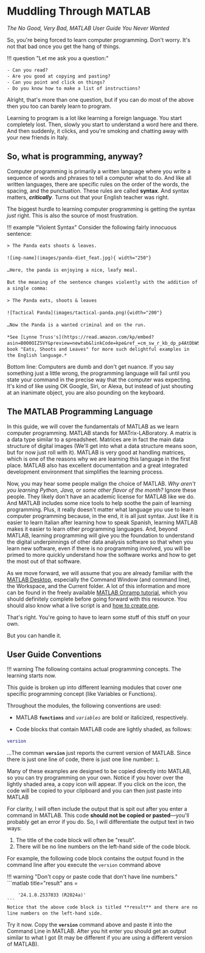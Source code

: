 # Muddling Through MATLAB

*The No Good, Very Bad, MATLAB User Guide You Never Wanted*

So, you're being forced to learn computer programming. Don't worry. It's not that bad once you get the hang of things.

!!! question "Let me ask you a question:"

    - Can you read?
    - Are you good at copying and pasting?
    - Can you point and click on things?
    - Do you know how to make a list of instructions?

Alright, that's more than one question, but if you can do most of the above then you too can barely learn to program.

Learning to program is a lot like learning a foreign language. You start completely lost. Then, slowly you start to understand a word here and there. And then suddenly, it clicks, and you're smoking and chatting away with your new friends in Italy.

## So, what is programming, anyway?

Computer programming is primarily a written language where you write a sequence of words and phrases to tell a computer what to do. And like all written languages, there are specific rules on the order of the words, the spacing, and the punctuation. These rules are called **syntax**. And syntax matters, ***critically***. Turns out that your English teacher was right.

The biggest hurdle to learning computer programming is getting the syntax *just* right. This is also the source of most frustration.

!!! example "Violent Syntax"
    Consider the following fairly innocuous sentence:

    > The Panda eats shoots & leaves.

    ![img-name](images/panda-diet_feat.jpg){ width="250"}

    …Here, the panda is enjoying a nice, leafy meal.

    But the meaning of the sentence changes violently with the addition of a single comma:

    > The Panda eats, shoots & leaves

    ![Tactical Panda](images/tactical-panda.png){width="200"}

    …Now the Panda is a wanted criminal and on the run. 
    
    *See [Lynne Truss's](https://read.amazon.com/kp/embed?asin=B000OIZSVY&preview=newtab&linkCode=kpe&ref_=cm_sw_r_kb_dp_p4AtDbWSS3EKY) book "Eats, Shoots and Leaves" for more such delightful examples in the English language.*

Bottom line: Computers are dumb and don't get nuance. If you say something just a little wrong, the programming language will fail until you state your command in the precise way that the computer was expecting. It's kind of like using OK Google, Siri, or Alexa, but instead of just shouting at an inanimate object, you are also pounding on the keyboard.

## The MATLAB Programming Language

In this guide, we will cover the fundamentals of MATLAB as we learn computer programming. MATLAB stands for MATrix-LABoratory. A matrix is a data type similar to a spreadsheet. Matrices are in fact the main data structure of digital images (We'll get into what a data structure means soon, but for now just roll with it). MATLAB is very good at handling matrices, which is one of the reasons why we are learning this language in the first place. MATLAB also has excellent documentation and a great integrated development environment that simplifies the learning process.

Now, you may hear some people malign the choice of MATLAB. *Why aren't you learning Python, Java, or some other flavor of the month?* Ignore these people. They likely don't have an academic license for MATLAB like we do. And MATLAB includes some nice tools to help soothe the pain of learning programming. Plus, it really doesn't matter what language you use to learn computer programming because, in the end, it is all just syntax. Just like it is easier to learn Italian after learning how to speak Spanish, learning MATLAB makes it easier to learn other programming languages. And, beyond MATLAB, learning programming will give you the foundation to understand the digital underpinnings of other data analysis software so that when you learn new software, even if there is no programming involved, you will be primed to more quickly understand how the software works and how to get the most out of that software.

As we move forward, we will assume that you are already familiar with the [MATLAB Desktop](https://www.mathworks.com/help/matlab/learn_matlab/desktop.html), especially the Command Window (and command line), the Workspace, and the Current folder. A lot of this information and more can be found in the freely available [MATLAB Onramp tutorial](https://matlabacademy.mathworks.com/details/matlab-onramp/gettingstarted), which you should definitely complete before going forward with this resource. You should also know what a live script is and [how to create one](https://www.mathworks.com/help/matlab/matlab_prog/create-live-scripts.html).

That's right. You're going to have to learn some stuff of this stuff on your own.

But you can handle it.

## User Guide Conventions

!!! warning
    The following contains actual programming concepts. The learning starts now.

This guide is broken up into different learning modules that cover one specific programming concept (like Variables or Functions).

Throughout the modules, the following conventions are used:

- MATLAB **`functions`** and *`variables`* are bold or italicized, respectively.

- Code blocks that contain MATLAB code are lightly shaded, as follows:

```matlab linenums="1"
version
```

…The comman **`version`** just reports the current version of  MATLAB. Since there is just one line of code, there is just one line number: `1`.

Many of these examples are designed to be copied directly into MATLAB, so you can try programming on your own. Notice if you hover over the lightly shaded area, a copy icon will appear. If you click on the icon, the code will be copied to your clipboard and you can then just paste into  MATLAB

For clarity, I  will often include the output that is spit out after you enter a command in MATLAB. This code **should not be copied or pasted**—you'll probably get an error if you do. So, I will differentiate the output text in two ways:

1. The title of the code block will often be "result".
2. There will be no line numbers on the left-hand side of the code block.

For example, the following code block contains the output found in the command line after you execute the `version` command above

!!! warning "Don't copy or paste code that don't have line numbers."
    ```matlab title="result"
    ans =

        '24.1.0.2537033 (R2024a)'
    ```
    Notice that the above code block is titled **result** and there are no line numbers on the left-hand side.

Try it now. Copy the **`version`** command above and paste it into the Command Line in MATLAB. After you hit enter you should get an output similar to what I got (It may be different if you are using a different version of MATLAB).

